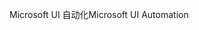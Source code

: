 <span data-ttu-id="b6231-101">Microsoft UI 自动化</span><span class="sxs-lookup"><span data-stu-id="b6231-101">Microsoft UI Automation</span></span>